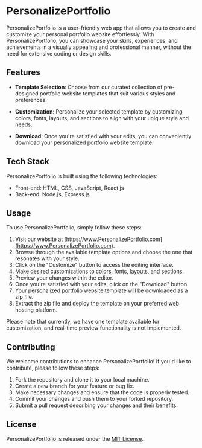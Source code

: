 # PersonalizePortfolio

PersonalizePortfolio is a user-friendly web app that allows you to create and customize your personal portfolio website effortlessly. With PersonalizePortfolio, you can showcase your skills, experiences, and achievements in a visually appealing and professional manner, without the need for extensive coding or design skills.

## Features

- **Template Selection**: Choose from our curated collection of pre-designed portfolio website templates that suit various styles and preferences.

- **Customization**: Personalize your selected template by customizing colors, fonts, layouts, and sections to align with your unique style and needs.

- **Download**: Once you're satisfied with your edits, you can conveniently download your personalized portfolio website template.

## Tech Stack

PersonalizePortfolio is built using the following technologies:

- Front-end: HTML, CSS, JavaScript, React.js
- Back-end: Node.js, Express.js

## Usage

To use PersonalizePortfolio, simply follow these steps:

1. Visit our website at [https://www.PersonalizePortfolio.com](https://www.PersonalizePortfolio.com).
2. Browse through the available template options and choose the one that resonates with your style.
3. Click on the "Customize" button to access the editing interface.
4. Make desired customizations to colors, fonts, layouts, and sections.
5. Preview your changes within the editor.
6. Once you're satisfied with your edits, click on the "Download" button.
7. Your personalized portfolio website template will be downloaded as a zip file.
8. Extract the zip file and deploy the template on your preferred web hosting platform.

Please note that currently, we have one template available for customization, and real-time preview functionality is not implemented.

## Contributing

We welcome contributions to enhance PersonalizePortfolio! If you'd like to contribute, please follow these steps:

1. Fork the repository and clone it to your local machine.
2. Create a new branch for your feature or bug fix.
3. Make necessary changes and ensure that the code is properly tested.
4. Commit your changes and push them to your forked repository.
5. Submit a pull request describing your changes and their benefits.

## License

PersonalizePortfolio is released under the [MIT License](LICENSE).
